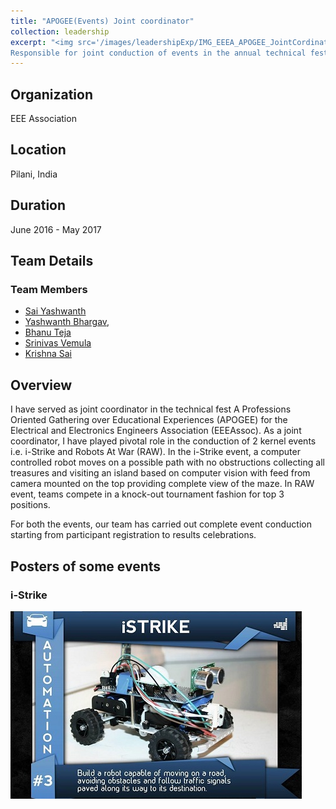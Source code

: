 ```yaml
---
title: "APOGEE(Events) Joint coordinator"
collection: leadership
excerpt: "<img src='/images/leadershipExp/IMG_EEEA_APOGEE_JointCordinator_Celebrations.jpg'><br/>
Responsible for joint conduction of events in the annual technical fest APOGEE."
---
```


## Organization 
EEE Association

## Location
Pilani, India    

## Duration
June 2016 - May 2017

## Team Details
### Team Members
- [Sai Yashwanth](https://www.linkedin.com/in/sai-yashwanth-reddy-kancherla-909ba8ba)
- [Yashwanth Bhargav](https://www.linkedin.com/in/yashwanth-bhargav),  
- [Bhanu Teja](https://www.linkedin.com/in/bhanu-teja-404007128)
- [Srinivas Vemula](https://www.linkedin.com/in/srinivas-vemula-991232a0)
- [Krishna Sai](https://www.linkedin.com/in/krishna-sai-a9a7bb49)

## Overview
I have served as joint coordinator in the technical fest A Professions Oriented Gathering over Educational Experiences (APOGEE) for the Electrical and  Electronics Engineers Association (EEEAssoc). 
As a joint coordinator, I have played pivotal role in the conduction of 2 kernel events i.e. i-Strike and Robots At War (RAW).
In the i-Strike event, a computer controlled robot moves on a possible path with no obstructions collecting all treasures and visiting an island based on computer vision with feed from camera mounted on the top providing complete view of the maze.
In RAW event, teams compete in a knock-out tournament fashion for top 3 positions.

For both the events, our team has carried out complete event conduction starting from participant registration to results celebrations.

## Posters of some events
### i-Strike
<img src="/images/leadershipExp/IMG_iStrike_Kernel_Event_Poster_2017.jpg" alt="i-Strike kernel event poster">